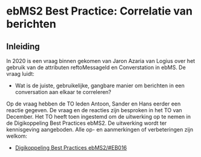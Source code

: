# ebMS2 Best Practice: Correlatie van berichten

## Inleiding

In 2020 is een vraag binnen gekomen van Jaron Azaria van Logius over het gebruik van de attributen reftoMessageId en Converstation in ebMS. De vraag luidt:

- Wat is de juiste, gebruikelijke, gangbare manier om berichten in een conversation aan elkaar te correleren?

Op de vraag hebben de TO leden Antoon, Sander en Hans eerder een reactie gegeven. De vraag en de reacties zijn besproken in het TO van December. Het TO heeft toen ingestemd om de uitwerking op te nemen in de Digikoppeling Best Practices ebMS2. De uitwerking wordt ter kennisgeving aangeboden. Alle op- en aanmerkingen of verbeteringen zijn welkom: 


 - [Digikoppeling Best Practices ebMS2/#EB016](https://logius-standaarden.github.io/Digikoppeling-Best-Practices-ebMS2/#eb016-correlatie-van-berichten)


